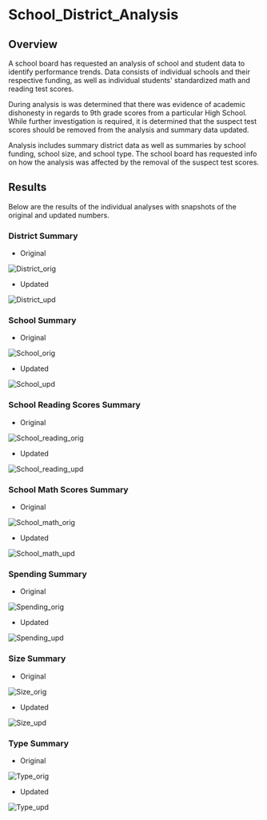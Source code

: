 # School_District_Analysis
 
## Overview
A school board has requested an analysis of school and student data to identify performance trends. Data consists of individual schools and their respective funding, as well as individual students' standardized math and reading test scores.

During analysis is was determined that there was evidence of academic dishonesty in regards to 9th grade scores from a particular High School. While further investigation is required, it is determined that the suspect test scores should be removed from the analysis and summary data updated.

Analysis includes summary district data as well as summaries by school funding, school size, and school type. The school board has requested info on how the analysis was affected by the removal of the suspect test scores.

## Results
Below are the results of the individual analyses with snapshots of the original and updated numbers.

### District Summary
* Original

 ![District_orig](Resources/District_Original.png)

* Updated

 ![District_upd](Resources/District_Updated.png)
 
 ### School Summary
 * Original

![School_orig](Resources/School_Original.png)

* Updated

 ![School_upd](Resources/School_Updated.png)
 
 ### School Reading Scores Summary
 * Original

![School_reading_orig](Resources/School_reading_grade_orig.png)

* Updated

 ![School_reading_upd](Resources/School_reading_grade_updated.png)
 
 ### School Math Scores Summary
 * Original

![School_math_orig](Resources/School_math_grade_orig.png)

* Updated

 ![School_math_upd](Resources/School_math_grade_updated.png)
 
 ### Spending Summary
 * Original

![Spending_orig](Resources/Spending_orig.png)

* Updated

 ![Spending_upd](Resources/Spending_updated.png)
 
  ### Size Summary
 * Original

![Size_orig](Resources/Size_original.png)

* Updated

 ![Size_upd](Resources/Size_updated.png)
 
  ### Type Summary
 * Original

![Type_orig](Resources/Type_original.png)

* Updated

 ![Type_upd](Resources/Type_updated.png)
 
 
